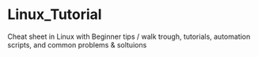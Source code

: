 # Linux_Tutorial
Cheat sheet in Linux with Beginner tips / walk trough, tutorials, automation scripts, and common problems &amp; soltuions
